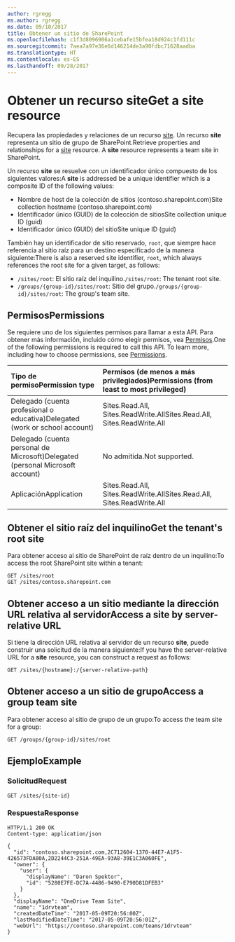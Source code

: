 ```yaml
---
author: rgregg
ms.author: rgregg
ms.date: 09/10/2017
title: Obtener un sitio de SharePoint
ms.openlocfilehash: c1f3d8096906a1cebafe15bfea18d924c1fd111c
ms.sourcegitcommit: 7aea7a97e36e6d146214de3a90fdbc71628aadba
ms.translationtype: HT
ms.contentlocale: es-ES
ms.lasthandoff: 09/28/2017
---
```

# <a name="get-a-site-resource"></a><span data-ttu-id="fc8e4-102">Obtener un recurso site</span><span class="sxs-lookup"><span data-stu-id="fc8e4-102">Get a site resource</span></span>

<span data-ttu-id="fc8e4-p101">Recupera las propiedades y relaciones de un recurso [site][]. Un recurso **site** representa un sitio de grupo de SharePoint.</span><span class="sxs-lookup"><span data-stu-id="fc8e4-p101">Retrieve properties and relationships for a [site][] resource. A **site** resource represents a team site in SharePoint.</span></span>

[site]: ../resources/site.md

<span data-ttu-id="fc8e4-106">Un recurso **site** se resuelve con un identificador único compuesto de los siguientes valores:</span><span class="sxs-lookup"><span data-stu-id="fc8e4-106">A **site** is addressed be a unique identifier which is a composite ID of the following values:</span></span>

* <span data-ttu-id="fc8e4-107">Nombre de host de la colección de sitios (contoso.sharepoint.com)</span><span class="sxs-lookup"><span data-stu-id="fc8e4-107">Site collection hostname (contoso.sharepoint.com)</span></span>
* <span data-ttu-id="fc8e4-108">Identificador único (GUID) de la colección de sitios</span><span class="sxs-lookup"><span data-stu-id="fc8e4-108">Site collection unique ID (guid)</span></span>
* <span data-ttu-id="fc8e4-109">Identificador único (GUID) del sitio</span><span class="sxs-lookup"><span data-stu-id="fc8e4-109">Site unique ID (guid)</span></span>

<span data-ttu-id="fc8e4-110">También hay un identificador de sitio reservado, `root`, que siempre hace referencia al sitio raíz para un destino especificado de la manera siguiente:</span><span class="sxs-lookup"><span data-stu-id="fc8e4-110">There is also a reserved site identifier, `root`, which always references the root site for a given target, as follows:</span></span>

* <span data-ttu-id="fc8e4-111">`/sites/root`: El sitio raíz del inquilino.</span><span class="sxs-lookup"><span data-stu-id="fc8e4-111">`/sites/root`: The tenant root site.</span></span>
* <span data-ttu-id="fc8e4-112">`/groups/{group-id}/sites/root`: Sitio del grupo.</span><span class="sxs-lookup"><span data-stu-id="fc8e4-112">`/groups/{group-id}/sites/root`: The group's team site.</span></span>

## <a name="permissions"></a><span data-ttu-id="fc8e4-113">Permisos</span><span class="sxs-lookup"><span data-stu-id="fc8e4-113">Permissions</span></span>

<span data-ttu-id="fc8e4-p102">Se requiere uno de los siguientes permisos para llamar a esta API. Para obtener más información, incluido cómo elegir permisos, vea [Permisos](../../../concepts/permissions_reference.md).</span><span class="sxs-lookup"><span data-stu-id="fc8e4-p102">One of the following permissions is required to call this API. To learn more, including how to choose permissions, see [Permissions](../../../concepts/permissions_reference.md).</span></span>

|<span data-ttu-id="fc8e4-116">Tipo de permiso</span><span class="sxs-lookup"><span data-stu-id="fc8e4-116">Permission type</span></span>      | <span data-ttu-id="fc8e4-117">Permisos (de menos a más privilegiados)</span><span class="sxs-lookup"><span data-stu-id="fc8e4-117">Permissions (from least to most privileged)</span></span>              |
|:--------------------|:---------------------------------------------------------|
|<span data-ttu-id="fc8e4-118">Delegado (cuenta profesional o educativa)</span><span class="sxs-lookup"><span data-stu-id="fc8e4-118">Delegated (work or school account)</span></span> | <span data-ttu-id="fc8e4-119">Sites.Read.All, Sites.ReadWrite.All</span><span class="sxs-lookup"><span data-stu-id="fc8e4-119">Sites.Read.All, Sites.ReadWrite.All</span></span>    |
|<span data-ttu-id="fc8e4-120">Delegado (cuenta personal de Microsoft)</span><span class="sxs-lookup"><span data-stu-id="fc8e4-120">Delegated (personal Microsoft account)</span></span> | <span data-ttu-id="fc8e4-121">No admitida.</span><span class="sxs-lookup"><span data-stu-id="fc8e4-121">Not supported.</span></span>    |
|<span data-ttu-id="fc8e4-122">Aplicación</span><span class="sxs-lookup"><span data-stu-id="fc8e4-122">Application</span></span> | <span data-ttu-id="fc8e4-123">Sites.Read.All, Sites.ReadWrite.All</span><span class="sxs-lookup"><span data-stu-id="fc8e4-123">Sites.Read.All, Sites.ReadWrite.All</span></span> |

## <a name="get-the-tenants-root-site"></a><span data-ttu-id="fc8e4-124">Obtener el sitio raíz del inquilino</span><span class="sxs-lookup"><span data-stu-id="fc8e4-124">Get the tenant's root site</span></span>

<span data-ttu-id="fc8e4-125">Para obtener acceso al sitio de SharePoint de raíz dentro de un inquilino:</span><span class="sxs-lookup"><span data-stu-id="fc8e4-125">To access the root SharePoint site within a tenant:</span></span>

<!-- { "blockType": "ignored" } -->

```http
GET /sites/root
GET /sites/contoso.sharepoint.com
```

## <a name="access-a-site-by-server-relative-url"></a><span data-ttu-id="fc8e4-126">Obtener acceso a un sitio mediante la dirección URL relativa al servidor</span><span class="sxs-lookup"><span data-stu-id="fc8e4-126">Access a site by server-relative URL</span></span>

<span data-ttu-id="fc8e4-127">Si tiene la dirección URL relativa al servidor de un recurso **site**, puede construir una solicitud de la manera siguiente:</span><span class="sxs-lookup"><span data-stu-id="fc8e4-127">If you have the server-relative URL for a **site** resource, you can construct a request as follows:</span></span>

```http
GET /sites/{hostname}:/{server-relative-path}
```

## <a name="access-a-group-team-site"></a><span data-ttu-id="fc8e4-128">Obtener acceso a un sitio de grupo</span><span class="sxs-lookup"><span data-stu-id="fc8e4-128">Access a group team site</span></span>

<span data-ttu-id="fc8e4-129">Para obtener acceso al sitio de grupo de un grupo:</span><span class="sxs-lookup"><span data-stu-id="fc8e4-129">To access the team site for a group:</span></span>

```http
GET /groups/{group-id}/sites/root
```

## <a name="example"></a><span data-ttu-id="fc8e4-130">Ejemplo</span><span class="sxs-lookup"><span data-stu-id="fc8e4-130">Example</span></span>

### <a name="request"></a><span data-ttu-id="fc8e4-131">Solicitud</span><span class="sxs-lookup"><span data-stu-id="fc8e4-131">Request</span></span>

<!-- { "blockType": "request", "name": "get-site" } -->

```http
GET /sites/{site-id}
```

### <a name="response"></a><span data-ttu-id="fc8e4-132">Respuesta</span><span class="sxs-lookup"><span data-stu-id="fc8e4-132">Response</span></span>

<!-- { "blockType": "response", "@type": "microsoft.graph.site", "truncated": true } -->

```http
HTTP/1.1 200 OK
Content-type: application/json

{
  "id": "contoso.sharepoint.com,2C712604-1370-44E7-A1F5-426573FDA80A,2D2244C3-251A-49EA-93A8-39E1C3A060FE",
  "owner": {
    "user": {
      "displayName": "Daron Spektor",
      "id": "5280E7FE-DC7A-4486-9490-E790D81DFEB3"
    }
  },
  "displayName": "OneDrive Team Site",
  "name": "1drvteam",
  "createdDateTime": "2017-05-09T20:56:00Z",
  "lastModifiedDateTime": "2017-05-09T20:56:01Z",
  "webUrl": "https://contoso.sharepoint.com/teams/1drvteam"
}
```

<!-- {
  "type": "#page.annotation",
  "description": "",
  "keywords": "",
  "section": "documentation",
  "tocPath": "Sites/Get by ID"
} -->
